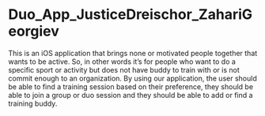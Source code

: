 # Duo_App_JusticeDreischor_ZahariGeorgiev

This is an iOS application that brings none or motivated people together that wants to be active. So, in other words it’s for people who want to do a specific sport or activity but does not have buddy to train with or is not commit enough to an organization. By using our application, the user should be able to find a training session based on their preference, they should be able to join a group or duo session and they should be able to add or find a training buddy.
